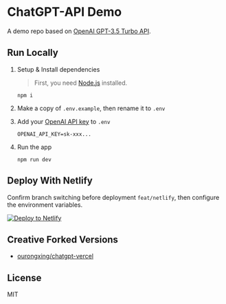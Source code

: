 # ChatGPT-API Demo

A demo repo based on [OpenAI GPT-3.5 Turbo API](https://platform.openai.com/docs/guides/chat).

## Run Locally

1. Setup & Install dependencies

    > First, you need [Node.js](https://nodejs.org/) installed.

    ```shell
    npm i
    ```

2. Make a copy of `.env.example`, then rename it to `.env`
3. Add your [OpenAI API key](https://platform.openai.com/account/api-keys) to `.env`
    ```
    OPENAI_API_KEY=sk-xxx...
    ```
4. Run the app
    ```shell
    npm run dev
    ```
    
## Deploy With Netlify

Confirm branch switching before deployment `feat/netlify`, then configure the environment variables.

[![Deploy to Netlify](https://www.netlify.com/img/deploy/button.svg)](https://app.netlify.com/start/deploy?repository=https://github.com/yzh990918/chatgpt-demo-netlify#OPENAI_API_KEY=&HTTPS_PROXY=&OPENAI_API_BASE_URL=&HEAD_SCRIPTS=&SECRET_KEY=)

## Creative Forked Versions

- [ourongxing/chatgpt-vercel](https://github.com/ourongxing/chatgpt-vercel)

## License

MIT
